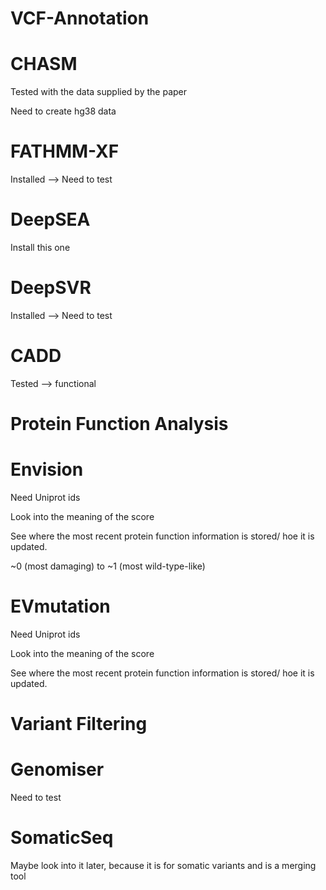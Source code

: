 VCF-Annotation
==
CHASM
====
Tested with the data supplied by the paper

Need to create hg38 data

FATHMM-XF
====
Installed --> Need to test

DeepSEA
====
Install this one

DeepSVR
====
Installed --> Need to test

CADD
====
Tested --> functional

Protein Function Analysis
==

Envision
====
Need Uniprot ids

Look into the meaning of the score

See where the most recent protein function information is stored/ hoe it is updated.

~0 (most damaging) to ~1 (most wild-type-like)


EVmutation
====
Need Uniprot ids

Look into the meaning of the score

See where the most recent protein function information is stored/ hoe it is updated.

Variant Filtering
==

Genomiser
====
Need to test

SomaticSeq
====
Maybe look into it later, because it is for somatic variants and is a merging tool
